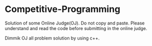 # Competitive-Programming
Solution of some Online Judge(OJ). Do not copy and paste. Please understand and read the code before submitting in the online judge. 


Dimmik OJ all problem solution by using c++.
